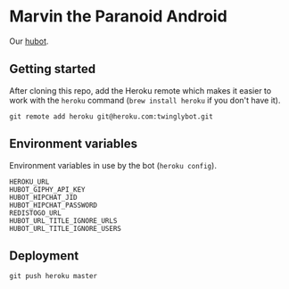 # Marvin the Paranoid Android

Our [hubot](http://hubot.github.com/).

## Getting started

After cloning this repo, add the Heroku remote which makes it easier to work with the `heroku` command (`brew install heroku` if you don't have it).

    git remote add heroku git@heroku.com:twinglybot.git

## Environment variables

Environment variables in use by the bot (`heroku config`).

    HEROKU_URL
    HUBOT_GIPHY_API_KEY
    HUBOT_HIPCHAT_JID
    HUBOT_HIPCHAT_PASSWORD
    REDISTOGO_URL
    HUBOT_URL_TITLE_IGNORE_URLS
    HUBOT_URL_TITLE_IGNORE_USERS

## Deployment

    git push heroku master
